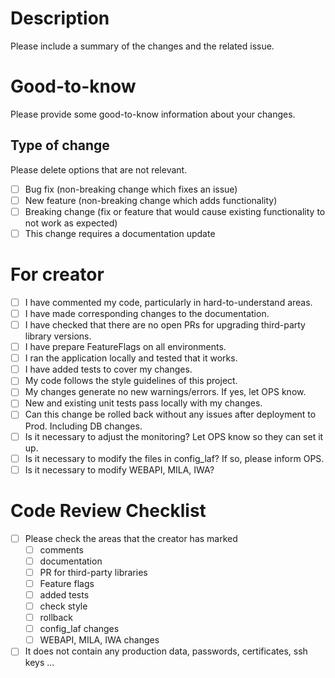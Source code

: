 # Description

Please include a summary of the changes and the related issue.

# Good-to-know

Please provide some good-to-know information about your changes.

## Type of change

Please delete options that are not relevant.

- [ ] Bug fix (non-breaking change which fixes an issue)
- [ ] New feature (non-breaking change which adds functionality)
- [ ] Breaking change (fix or feature that would cause existing functionality to
not work as expected)
- [ ] This change requires a documentation update

# For creator

- [ ] I have commented my code, particularly in hard-to-understand areas.
- [ ] I have made corresponding changes to the documentation.
- [ ] I have checked that there are no open PRs for upgrading third-party library
versions.
- [ ] I have prepare FeatureFlags on all environments.
- [ ] I ran the application locally and tested that it works.
- [ ] I have added tests to cover my changes.
- [ ] My code follows the style guidelines of this project.
- [ ] My changes generate no new warnings/errors. If yes, let OPS know.
- [ ] New and existing unit tests pass locally with my changes.
- [ ] Can this change be rolled back without any issues after deployment to Prod.
Including DB changes.
- [ ] Is it necessary to adjust the monitoring? Let OPS know so they can set it up.
- [ ] Is it necessary to modify the files in config_laf? If so, please inform OPS.
- [ ] Is it necessary to modify WEBAPI, MILA, IWA?

# Code Review Checklist

- [ ] Please check the areas that the creator has marked
  - [ ] comments
  - [ ] documentation
  - [ ] PR for third-party libraries
  - [ ] Feature flags
  - [ ] added tests
  - [ ] check style
  - [ ] rollback
  - [ ] config_laf changes
  - [ ] WEBAPI, MILA, IWA changes
- [ ] It does not contain any production data, passwords, certificates, ssh keys
...
